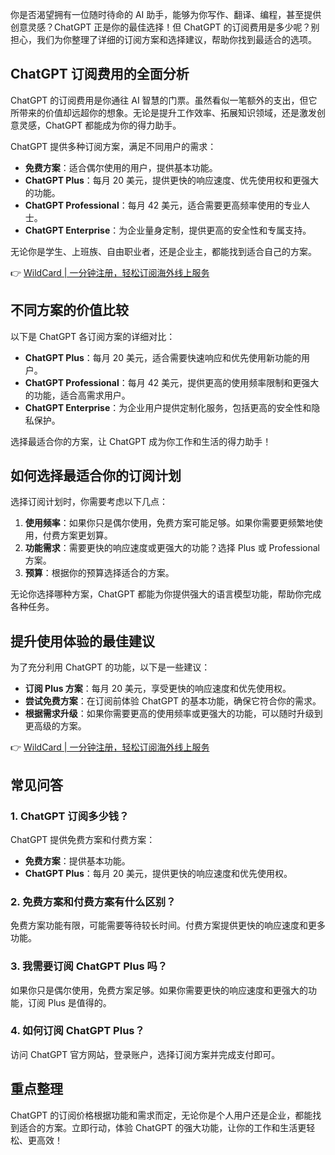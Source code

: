 你是否渴望拥有一位随时待命的 AI 助手，能够为你写作、翻译、编程，甚至提供创意灵感？ChatGPT 正是你的最佳选择！但 ChatGPT 的订阅费用是多少呢？别担心，我们为你整理了详细的订阅方案和选择建议，帮助你找到最适合的选项。

## ChatGPT 订阅费用的全面分析

ChatGPT 的订阅费用是你通往 AI 智慧的门票。虽然看似一笔额外的支出，但它所带来的价值却远超你的想象。无论是提升工作效率、拓展知识领域，还是激发创意灵感，ChatGPT 都能成为你的得力助手。

ChatGPT 提供多种订阅方案，满足不同用户的需求：
- **免费方案**：适合偶尔使用的用户，提供基本功能。
- **ChatGPT Plus**：每月 20 美元，提供更快的响应速度、优先使用权和更强大的功能。
- **ChatGPT Professional**：每月 42 美元，适合需要更高频率使用的专业人士。
- **ChatGPT Enterprise**：为企业量身定制，提供更高的安全性和专属支持。

无论你是学生、上班族、自由职业者，还是企业主，都能找到适合自己的方案。

👉 [WildCard | 一分钟注册，轻松订阅海外线上服务](https://bit.ly/bewildcard)

## 不同方案的价值比较

以下是 ChatGPT 各订阅方案的详细对比：

- **ChatGPT Plus**：每月 20 美元，适合需要快速响应和优先使用新功能的用户。
- **ChatGPT Professional**：每月 42 美元，提供更高的使用频率限制和更强大的功能，适合高需求用户。
- **ChatGPT Enterprise**：为企业用户提供定制化服务，包括更高的安全性和隐私保护。

选择最适合你的方案，让 ChatGPT 成为你工作和生活的得力助手！

## 如何选择最适合你的订阅计划

选择订阅计划时，你需要考虑以下几点：
1. **使用频率**：如果你只是偶尔使用，免费方案可能足够。如果你需要更频繁地使用，付费方案更划算。
2. **功能需求**：需要更快的响应速度或更强大的功能？选择 Plus 或 Professional 方案。
3. **预算**：根据你的预算选择适合的方案。

无论你选择哪种方案，ChatGPT 都能为你提供强大的语言模型功能，帮助你完成各种任务。

## 提升使用体验的最佳建议

为了充分利用 ChatGPT 的功能，以下是一些建议：
- **订阅 Plus 方案**：每月 20 美元，享受更快的响应速度和优先使用权。
- **尝试免费方案**：在订阅前体验 ChatGPT 的基本功能，确保它符合你的需求。
- **根据需求升级**：如果你需要更高的使用频率或更强大的功能，可以随时升级到更高级的方案。

👉 [WildCard | 一分钟注册，轻松订阅海外线上服务](https://bit.ly/bewildcard)

## 常见问答

### 1. ChatGPT 订阅多少钱？
ChatGPT 提供免费方案和付费方案：
- **免费方案**：提供基本功能。
- **ChatGPT Plus**：每月 20 美元，提供更快的响应速度和优先使用权。

### 2. 免费方案和付费方案有什么区别？
免费方案功能有限，可能需要等待较长时间。付费方案提供更快的响应速度和更多功能。

### 3. 我需要订阅 ChatGPT Plus 吗？
如果你只是偶尔使用，免费方案足够。如果你需要更快的响应速度和更强大的功能，订阅 Plus 是值得的。

### 4. 如何订阅 ChatGPT Plus？
访问 ChatGPT 官方网站，登录账户，选择订阅方案并完成支付即可。

## 重点整理

ChatGPT 的订阅价格根据功能和需求而定，无论你是个人用户还是企业，都能找到适合的方案。立即行动，体验 ChatGPT 的强大功能，让你的工作和生活更轻松、更高效！
